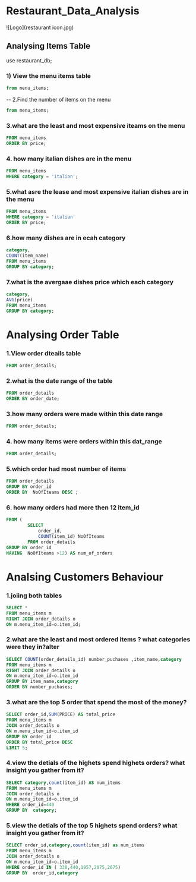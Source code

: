 # Restaurant_Data_Analysis

![Logo](restaurant icon.jpg)

## Analysing Items Table

use restaurant_db;
### 1) View the menu items table

```sql SELECT *
from menu_items;
```
-- 2.Find the number of items on the menu

```sql SELECT count(*)
from menu_items;
```
### 3.what are the least and most expensive iteams on the menu

```sql SELECT  *
FROM menu_items
ORDER BY price;
```

### 4. how many italian dishes are in the menu

```sql SELECT  COUNT(*)
FROM menu_items
WHERE category = 'italian';
```
### 5.what asre the lease and most expensive italian dishes are in the menu

```sql SELECT *
FROM menu_items
WHERE category = 'italian'
ORDER BY price; 
```
### 6.how many dishes are in ecah category

```sql SELECT
category,
COUNT(item_name)
FROM menu_items
GROUP BY category;
```

### 7.what is the avergaae dishes price which each category


```sql SELECT
category,
AVG(price)
FROM menu_items
GROUP BY category;
```

# Analysing Order Table

### 1.View order dteails table

```sql SELECT *
FROM order_details;
```

### 2.what is the date range of the table

```sql SELECT *
FROM order_details
ORDER BY order_date;
```

### 3.how many orders were made within this date range

```sql SELECT Count( DISTINCT	order_id) total_orders
FROM order_details;
```

### 4. how many items were orders within this dat_range

```sql SELECT Count(*) total_orders
FROM order_details;
```
### 5.which order had most number of items

```sql SELECT order_id, count(item_id) AS NoOfIteams 
FROM order_details
GROUP BY order_id
ORDER BY  NoOfIteams DESC ;
```

### 6. how many orders had more then 12 item_id

```sql SELECT COUNT(order_id)
FROM (
        SELECT 
            order_id,
            COUNT(item_id) NoOfIteams
        FROM order_details
GROUP BY order_id
HAVING  NoOfIteams >12) AS num_of_orders
```


# Analsing Customers Behaviour

### 1.joiing both tables

```sql
SELECT *
FROM menu_items m
RIGHT JOIN order_details o
ON m.menu_item_id=o.item_id;
```

### 2.what are the least and most ordered items ? what categories were they in?alter

```sql
SELECT COUNT(order_details_id) number_puchases ,item_name,category
FROM menu_items m
RIGHT JOIN order_details o
ON m.menu_item_id=o.item_id
GROUP BY item_name,category
ORDER BY number_puchases;
```

### 3.what are the top 5 order that spend the most of the money?

```sql
SELECT order_id,SUM(PRICE) AS total_price
FROM menu_items m
JOIN order_details o
ON m.menu_item_id=o.item_id
GROUP BY order_id
ORDER BY total_price DESC
LIMIT 5;
```

### 4.view the detials of the highets spend highets orders? what insight you gather from it?

```sql
SELECT category,count(item_id) AS num_items
FROM menu_items m
JOIN order_details o
ON m.menu_item_id=o.item_id
WHERE order_id=440
GROUP BY  category;
```

### 5.view the detials of the top 5 highets spend orders? what insight you gather from it?

```sql
SELECT order_id,category,count(item_id) as num_items
FROM menu_items m
JOIN order_details o
ON m.menu_item_id=o.item_id
WHERE order_id IN ( 330,440,1957,2075,2675)
GROUP BY  order_id,category
```

